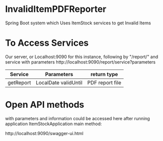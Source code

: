 # InvalidItemPDFReporter

Spring Boot system which Uses ItemStock services to get Invalid Items

# To Access Services
Our server, or Localhost:9090 for this instance, following by "/report/" and service with parameters
http://localhost:9090/report/service?parameters

| Service | Parameters | return type |
| ------- | ---------- | ----------- |
| getReport | LocalDate validUntil | PDF report file |

# Open API methods
with parameters and information could be accessed here after running application
ItemStockApplication main method:

http://localhost:9090/swagger-ui.html